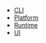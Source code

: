 -   [CLI](https://cli.dhis2.nu)
-   [Platform](https://platform.dhis2.nu)
-   [Runtime](https://runtime.dhis2.nu)
-   [UI](https://ui.dhis2.nu)
